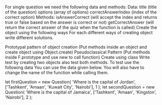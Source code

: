 For single question we need the following data and methods:
Data:
title (title of the question)
options (array of options)
correctAnswerIndex (index of the correct option)
Methods:
isAnswerCorrect (will accept the index and returns true or false based on the answer is correct or not)
getCorrectAnswer (will return the correct answer of the quiz when the function is called)
Create the object using the following ways
For each different ways of creating object write different solutions.

Prototypal pattern of object creation (Put methods inside an object and create object using Object.create)
Pseudoclassical Pattern (Put methods inside F.prototype and use new to call function)
Create using class
Write test by creating two objects also test both methods.
To test use the following data
You can use the data given below. You will also have to change the name of the function while calling them.

let firstQuestion = new Question(
  'Where is the capital of Jordan',
  ['Tashkent', 'Amaan', 'Kuwait City', 'Nairobi'],
  1
);
let secondQuestion = new Question(
  'Where is the capital of Jamaica',
  ['Tashkent', 'Amaan', 'Kingston', 'Nairobi'],
  2
);

